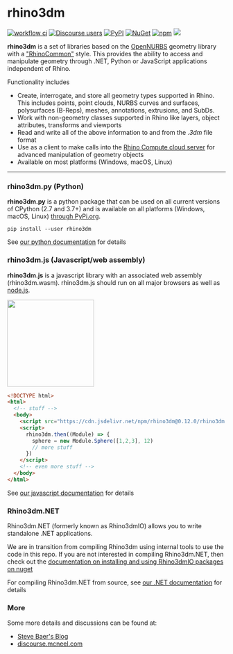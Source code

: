 # rhino3dm

[![workflow ci](https://github.com/contextmachine/rhino3dm/actions/workflows/workflow_ci.yml/badge.svg)](https://github.com/contextmachine/rhino3dm/actions/workflows/workflow_ci.yml)
[![Discourse users](https://img.shields.io/discourse/https/discourse.mcneel.com/users.svg)](https://discourse.mcneel.com/c/rhino-developer/rhino3dm)
[![PyPI](https://img.shields.io/pypi/v/rhino3dm.svg)](https://pypi.org/project/rhino3dm)
[![NuGet](https://img.shields.io/nuget/v/Rhino3dm.svg?style=flat)](https://www.nuget.org/profiles/McNeel)
[![npm](https://img.shields.io/npm/v/rhino3dm.svg)](https://www.npmjs.com/package/rhino3dm)
[![](https://data.jsdelivr.com/v1/package/npm/rhino3dm/badge)](https://www.jsdelivr.com/package/npm/rhino3dm)

**rhino3dm** is a set of libraries based on the [OpenNURBS](https://developer.rhino3d.com/guides/opennurbs/what-is-opennurbs/) geometry library with a ["RhinoCommon"](https://developer.rhino3d.com/guides/rhinocommon/what-is-rhinocommon/) style. This provides the ability to access and manipulate geometry through .NET, Python or JavaScript applications independent of Rhino.  

Functionality includes

- Create, interrogate, and store all geometry types supported in Rhino. This includes points, point clouds, NURBS curves and surfaces, polysurfaces (B-Reps), meshes, annotations, extrusions, and SubDs.
- Work with non-geometry classes supported in Rhino like layers, object attributes, transforms and viewports
- Read and write all of the above information to and from the *.3dm* file format
- Use as a client to make calls into the [Rhino Compute cloud server](https://www.rhino3d.com/compute) for advanced manipulation of geometry objects
- Available on most platforms (Windows, macOS, Linux)

---

### rhino3dm.py (Python)
**rhino3dm.py** is a python package that can be used on all current versions of CPython (2.7 and 3.7+) and is available on all platforms (Windows, macOS, Linux) [through PyPi.org](https://pypi.org/project/rhino3dm/).

`pip install --user rhino3dm`

See [our python documentation](docs/python/RHINO3DM.PY.md) for details


### rhino3dm.js (Javascript/web assembly)

**rhino3dm.js** is a javascript library with an associated web assembly (rhino3dm.wasm). rhino3dm.js should run on all major browsers as well as [node.js](https://nodejs.org/).

<img src="docs/images/rhino3dm_rhinologo.png" width="200"></img>

```html
<!DOCTYPE html>
<html>
  <!-- stuff -->
  <body>
    <script src="https://cdn.jsdelivr.net/npm/rhino3dm@0.12.0/rhino3dm.min.js"></script>
    <script>
      rhino3dm.then((Module) => {
        sphere = new Module.Sphere([1,2,3], 12)
        // more stuff
      })
    </script>
    <!-- even more stuff -->
  </body>
</html>
```

See [our javascript documentation](docs/javascript/RHINO3DM.JS.md) for details

### Rhino3dm.NET

Rhino3dm.NET (formerly known as Rhino3dmIO) allows you to write standalone .NET applications.

We are in transition from compiling Rhino3dm using internal tools to use the code in this repo. If you are not interested in compiling Rhino3dm.NET, then check out the [documentation on installing and using Rhino3dmIO packages on nuget](https://developer.rhino3d.com/guides/opennurbs/what-is-rhino3dmio/)

For compiling Rhino3dm.NET from source, see [our .NET documentation](docs/dotnet/RHINO3DM-BUILD.CS.md) for details

### More

Some more details and discussions can be found at:
  * [Steve Baer's Blog](https://stevebaer.wordpress.com/2018/10/15/rhino3dm-geometry-toolkits-for-net-python-and-javascript/)
  * [discourse.mcneel.com](https://discourse.mcneel.com/c/serengeti/rhino3dm)
